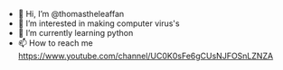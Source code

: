 - 👋 Hi, I’m @thomastheleaffan
- 👀 I’m interested in making computer virus's
- 🌱 I’m currently learning python
- 📫 How to reach me https://www.youtube.com/channel/UC0K0sFe6gCUsNJFOSnLZNZA

<!---
thomastheleaffan/thomastheleaffan is a ✨ special ✨ repository because its `README.md` (this file) appears on your GitHub profile.
You can click the Preview link to take a look at your changes.
--->
